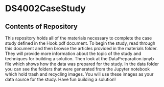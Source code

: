 # DS4002CaseStudy

## Contents of Repository

This repository holds all of the materials necessary to complete the case study defined in the Hook.pdf document. To begin the study, read through this document and then browse the articles provided in the materials folder. They will provide more information about the topic of the study and techniques for building a solution. Then look at the DataPreparation.ipnyb file which shows how the data was prepared for the study. In the data folder you can see the folders that were generated from the Jupyter notebook which hold trash and recycling images. You will use these images as your data source for the study. Have fun building a solution!
